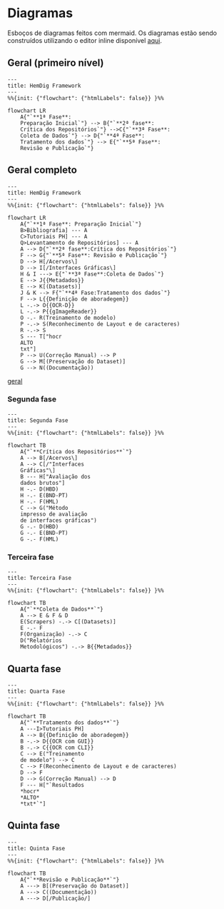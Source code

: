 # Diagramas

Esboços de diagramas feitos com mermaid. Os diagramas estão sendo construídos utilizando o editor inline disponível [aqui](https://mermaid.live/).

## Geral (primeiro nível)

```mermaid
---
title: HemDig Framework
---
%%{init: {"flowchart": {"htmlLabels": false}} }%%

flowchart LR
    A{"`**1ª Fase**:
    Preparação Inicial`"} --> B{"`**2ª fase**:
    Crítica dos Repositórios`"} -->C{"`**3ª Fase**:
    Coleta de Dados`"} --> D{"`**4ª Fase**:
    Tratamento dos dados`"} --> E{"`**5ª Fase**:
    Revisão e Publicação`"}
```

## Geral completo

```mermaid
---
title: HemDig Framework
---
%%{init: {"flowchart": {"htmlLabels": false}} }%%

flowchart LR
    A{"`**1ª Fase**: Preparação Inicial`"}
    B>Bibliografia] --- A
    C>Tutoriais PH] --- A
    Q>Levantamento de Repositórios] --- A
    A --> D{"`**2ª fase**:Crítica dos Repositórios`"}
    F --> G{"`**5ª Fase**: Revisão e Publicação`"}
    D --> H[/Acervos\]
    D --> I[/Interfaces Gráficas\]
    H & I ---> E{"`**3ª Fase**:Coleta de Dados`"}
    E --> J{{Metadados}}
    E --> K[(Datasets)]
    J & K --> F{"`**4ª Fase:Tratamento dos dados`"}
    F --> L{{Definição de aboradegem}}
    L -.-> O{{OCR-D}}
    L -.-> P{{gImageReader}}
    O -.- R(Treinamento de modelo)
    P -.-> S(Reconhecimento de Layout e de caracteres)
    R -.-> S
    S --- T["hocr
    ALTO
    txt"]
    P --> U(Correção Manual) --> P
    G --> M[(Preservação do Dataset)]
    G --> N((Documentação))
```

[geral](https://mermaid.live/view#pako:eNpdVFtv2jAU_iuWJSZAQAnXkgckSkqhhcFS9jJSqW5yAtYSGzlOL4vyY6Y9TJq0p_2D8cfmxFzK8pTj7_vOzec4wS73AJu4Wq06TFIZgInGEFp0jUaChPDCxVeH5WihkFBGpYkSB_sBf3E3REgH5_ZGhsGUPEEQZQc-CSJIU5QWCg5z2JGMprbDkPoGSvJYLht_f6ERiaBcNtFCwJYIsvu5-8HRhFGXkuDRwakWXPWv6FNA-VoQn5IHpBJCAw0N-8tYckEJjdBifAZ96k_hmTCp6mCSIw-QDVseUbn7IyiPzrgDZfSRpRNrqMR8ndhQ7H5L6hLk8ehcfspulGtvtLb9rigbnmmUFQRoEav8XV3fSWnlyvHqYuCCeOaR4zy8ByariwmTIHziQoRuxO67r3ycWGP0AU2yKvroWkdvnqIPeQCSZFVbxHuf7nXu-zZJZgr3Miw9Q-5WRYtI5URGpX2gWxXoLgdHOk7rFGcpyLHDqkfeeTDdm2mSWOCr8dH3q3IiT1wQD9YQHoJPUbWmqPMkmQ_tqvXf8SJJ1pOQrMEGJRMHdJ6hyC4uBVB2uudQTXXAS5qz0B7uiza4nG3ApUfelLzxWKrrUf-uGj9XNRuivc7e67R1n0_LcqWGnbtiPzTT5Vz_yVe1Cg_HeEr2uTjkQoAueEZYTIJSDiw06yY3ZquimvxIXf5-9D2O9s0_9F4TPxaLFnfjLHPNLJVwBYcgQkI9tcBJRnaw3EAI2Q462AOfxIFKy2GpohK1JfdvzMWmFDFUcLz1iASLErVT4eFwS9gXzo8meFSt1kw_EflLkVOwmeBXbLYavZpRN-qtZrduGF2jV8Fv2Gz22rW6cdnpdrrt7qXRaKcV_C33Wa_1er1Go9nr1I1Wp9s1muk_OONtMw)


### Segunda fase
    
```mermaid
---
title: Segunda Fase
---
%%{init: {"flowchart": {"htmlLabels": false}} }%%

flowchart TB
    A{"`**Crítica dos Repositórios**`"}
    A --> B[/Acervos\]
    A --> C[/"Interfaces
    Gráficas"\]
    B --- H["Avaliação dos
    dados brutos"]
    H -.- D(HBD)
    H -.- E(BND-PT)
    H -.- F(HML)
    C --> G("Método
    impresso de avaliação
    de interfaces gráficas")
    G -.- D(HBD)
    G -.- E(BND-PT)
    G -.- F(HML)
```

### Terceira fase

```mermaid
---
title: Terceira Fase
---
%%{init: {"flowchart": {"htmlLabels": false}} }%%

flowchart TB
    A{"`**Coleta de Dados**`"}
    A --> E & F & D
    E(Scrapers) -.-> C[(Datasets)]
    E -.- F
    F(Organização) -.-> C
    D("Relatórios
    Metodológicos") -.-> B{{Metadados}}
```

## Quarta fase

```mermaid
---
title: Quarta Fase
---
%%{init: {"flowchart": {"htmlLabels": false}} }%%

flowchart TB
    A{"`**Tratamento dos dados**`"}
    A ---I>Tutoriais PH]
    A --> B{{Definição de aboradegem}}
    B -.-> D{{OCR com GUI}}
    B -.-> C{{OCR com CLI}}
    C --> E("Treinamento
    de modelo") --> C
    C --> F(Reconhecimento de Layout e de caracteres)
    D --> F
    D --> G(Correção Manual) --> D
    F --- H["`Resultados
    *hocr*
    *ALTO*
    *txt*`"]
```

## Quinta fase

```mermaid
---
title: Quinta Fase
---
%%{init: {"flowchart": {"htmlLabels": false}} }%%

flowchart TB
    A{"`**Revisão e Publicação**`"}
    A ---> B[(Preservação do Dataset)]
    A ---> C((Documentação))
    A ---> D[/Publicação/]
```
